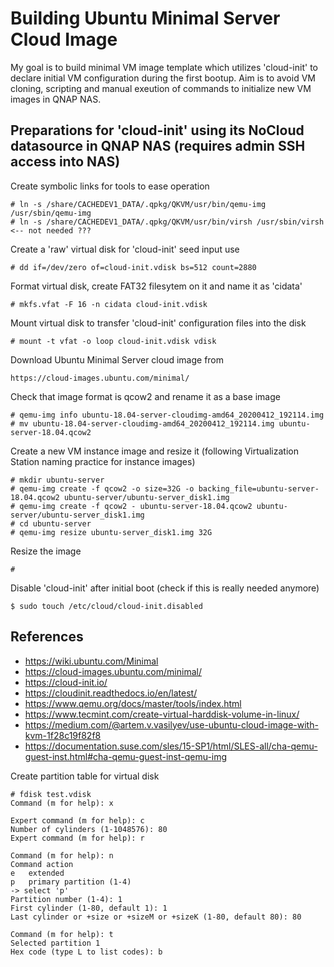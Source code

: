 # Building Ubuntu Minimal Server Cloud Image
My goal is to build minimal VM image template which utilizes 'cloud-init' to declare initial VM configuration during the first bootup. Aim is to avoid VM cloning, scripting and manual exeution of commands to initialize new VM images in QNAP NAS.

## Preparations for 'cloud-init' using its NoCloud datasource in QNAP NAS (requires admin SSH access into NAS)
Create symbolic links for tools to ease operation

    # ln -s /share/CACHEDEV1_DATA/.qpkg/QKVM/usr/bin/qemu-img /usr/sbin/qemu-img
    # ln -s /share/CACHEDEV1_DATA/.qpkg/QKVM/usr/bin/virsh /usr/sbin/virsh <-- not needed ???

Create a 'raw' virtual disk for 'cloud-init' seed input use

    # dd if=/dev/zero of=cloud-init.vdisk bs=512 count=2880

Format virtual disk, create FAT32 filesytem on it and name it as 'cidata'

    # mkfs.vfat -F 16 -n cidata cloud-init.vdisk

Mount virtual disk to transfer 'cloud-init' configuration files into the disk

    # mount -t vfat -o loop cloud-init.vdisk vdisk

Download Ubuntu Minimal Server cloud image from

    https://cloud-images.ubuntu.com/minimal/

Check that image format is qcow2 and rename it as a base image

    # qemu-img info ubuntu-18.04-server-cloudimg-amd64_20200412_192114.img
    # mv ubuntu-18.04-server-cloudimg-amd64_20200412_192114.img ubuntu-server-18.04.qcow2

Create a new VM instance image and resize it (following Virtualization Station naming practice for instance images)

    # mkdir ubuntu-server
    # qemu-img create -f qcow2 -o size=32G -o backing_file=ubuntu-server-18.04.qcow2 ubuntu-server/ubuntu-server_disk1.img
    # qemu-img create -f qcow2 - ubuntu-server-18.04.qcow2 ubuntu-server/ubuntu-server_disk1.img
    # cd ubuntu-server
    # qemu-img resize ubuntu-server_disk1.img 32G
    

Resize the image

    # 


Disable 'cloud-init' after initial boot (check if this is really needed anymore)

    $ sudo touch /etc/cloud/cloud-init.disabled

## References
- https://wiki.ubuntu.com/Minimal  
- https://cloud-images.ubuntu.com/minimal/  
- https://cloud-init.io/  
- https://cloudinit.readthedocs.io/en/latest/  
- https://www.qemu.org/docs/master/tools/index.html  
- https://www.tecmint.com/create-virtual-harddisk-volume-in-linux/  
- https://medium.com/@artem.v.vasilyev/use-ubuntu-cloud-image-with-kvm-1f28c19f82f8  
- https://documentation.suse.com/sles/15-SP1/html/SLES-all/cha-qemu-guest-inst.html#cha-qemu-guest-inst-qemu-img  





Create partition table for virtual disk

    # fdisk test.vdisk
    Command (m for help): x
    
    Expert command (m for help): c
    Number of cylinders (1-1048576): 80
    Expert command (m for help): r

    Command (m for help): n
    Command action
    e   extended
    p   primary partition (1-4)
    -> select 'p'
    Partition number (1-4): 1
    First cylinder (1-80, default 1): 1
    Last cylinder or +size or +sizeM or +sizeK (1-80, default 80): 80

    Command (m for help): t
    Selected partition 1
    Hex code (type L to list codes): b

